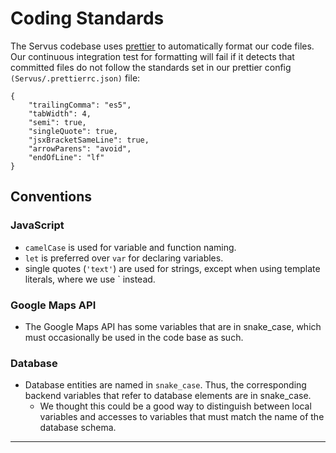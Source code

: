 # Coding Standards

The Servus codebase uses [prettier](https://prettier.io/) to automatically format our code files. Our continuous integration test for formatting will fail if it detects that committed files do not follow the standards set in our prettier config `(Servus/.prettierrc.json)` file:
```
{
    "trailingComma": "es5",
    "tabWidth": 4,
    "semi": true,
    "singleQuote": true,
    "jsxBracketSameLine": true,
    "arrowParens": "avoid",
    "endOfLine": "lf"
}
```

## Conventions

### JavaScript
- `camelCase` is used for variable and function naming.
- `let` is preferred over `var` for declaring variables. 
- single quotes (`'text'`) are used for strings, except when using template literals, where we use ` instead.

### Google Maps API
- The Google Maps API has some variables that are in snake_case, which must occasionally be used in the code base as such.

### Database
- Database entities are named in `snake_case`. Thus, the corresponding backend variables that refer to database elements are in snake_case.
    - We thought this could be a good way to distinguish between local variables and accesses to variables that must match the name of the database schema.

---